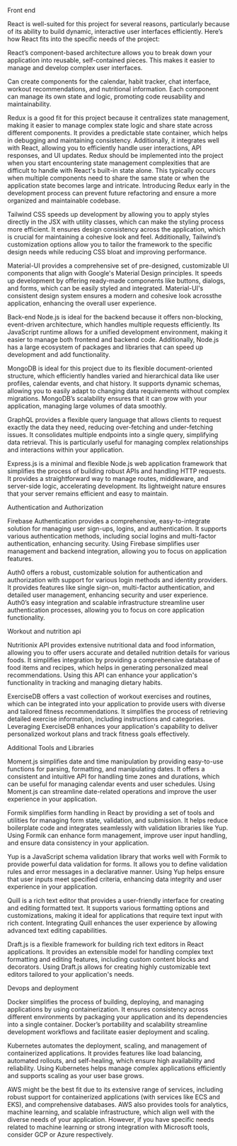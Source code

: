 Front end

React is well-suited for this project for several reasons, particularly because of its ability to build dynamic, interactive user interfaces efficiently. Here’s how React fits into the specific needs of the project:

React’s component-based architecture allows you to break down your application into reusable, self-contained pieces. This makes it easier to manage and develop complex user interfaces.

Can create components for the calendar, habit tracker, chat interface, workout recommendations, and nutritional information. Each component can manage its own state and logic, promoting code reusability and maintainability.

Redux is a good fit for this project because it centralizes state management, making it easier to manage complex state logic and share state across different components. It provides a predictable state container, which helps in debugging and maintaining consistency. Additionally, it integrates well with React, allowing you to efficiently handle user interactions, API responses, and UI updates.
Redux should be implemented into the project when you start encountering state management complexities that are difficult to handle with React's built-in state alone. This typically occurs when multiple components need to share the same state or when the application state becomes large and intricate. Introducing Redux early in the development process can prevent future refactoring and ensure a more organized and maintainable codebase.

Tailwind CSS speeds up development by allowing you to apply styles directly in the JSX with utility classes, which can make the styling process more efficient. It ensures design consistency across the application, which is crucial for maintaining a cohesive look and feel. Additionally, Tailwind’s customization options allow you to tailor the framework to the specific design needs while reducing CSS bloat and improving performance.

Material-UI provides a comprehensive set of pre-designed, customizable UI components that align with Google's Material Design principles. It speeds up development by offering ready-made components like buttons, dialogs, and forms, which can be easily styled and integrated. Material-UI's consistent design system ensures a modern and cohesive look acrossthe application, enhancing the overall user experience.


Back-end
Node.js is ideal for the backend because it offers non-blocking, event-driven architecture, which handles multiple requests efficiently. Its JavaScript runtime allows for a unified development environment, making it easier to manage both frontend and backend code. Additionally, Node.js has a large ecosystem of packages and libraries that can speed up development and add functionality.


MongoDB is ideal for this project due to its flexible document-oriented structure, which efficiently handles varied and hierarchical data like user profiles, calendar events, and chat history. It supports dynamic schemas, allowing you to easily adapt to changing data requirements without complex migrations. MongoDB’s scalability ensures that it can grow with your application, managing large volumes of data smoothly.

GraphQL provides a flexible query language that allows clients to request exactly the data they need, reducing over-fetching and under-fetching issues. It consolidates multiple endpoints into a single query, simplifying data retrieval. This is particularly useful for managing complex relationships and interactions within your application.

Express.js is a minimal and flexible Node.js web application framework that simplifies the process of building robust APIs and handling HTTP requests. It provides a straightforward way to manage routes, middleware, and server-side logic, accelerating development. Its lightweight nature ensures that your server remains efficient and easy to maintain.

Authentication and Authorization

Firebase Authentication provides a comprehensive, easy-to-integrate solution for managing user sign-ups, logins, and authentication. It supports various authentication methods, including social logins and multi-factor authentication, enhancing security. Using Firebase simplifies user management and backend integration, allowing you to focus on application features.

Auth0 offers a robust, customizable solution for authentication and authorization with support for various login methods and identity providers. It provides features like single sign-on, multi-factor authentication, and detailed user management, enhancing security and user experience. Auth0’s easy integration and scalable infrastructure streamline user authentication processes, allowing you to focus on core application functionality.

Workout and nutrition api


Nutritionix API provides extensive nutritional data and food information, allowing you to offer users accurate and detailed nutrition details for various foods. It simplifies integration by providing a comprehensive database of food items and recipes, which helps in generating personalized meal recommendations. Using this API can enhance your application's functionality in tracking and managing dietary habits.

ExerciseDB offers a vast collection of workout exercises and routines, which can be integrated into your application to provide users with diverse and tailored fitness recommendations. It simplifies the process of retrieving detailed exercise information, including instructions and categories. Leveraging ExerciseDB enhances your application's capability to deliver personalized workout plans and track fitness goals effectively.

Additional Tools and Libraries

Moment.js simplifies date and time manipulation by providing easy-to-use functions for parsing, formatting, and manipulating dates. It offers a consistent and intuitive API for handling time zones and durations, which can be useful for managing calendar events and user schedules. Using Moment.js can streamline date-related operations and improve the user experience in your application.

Formik simplifies form handling in React by providing a set of tools and utilities for managing form state, validation, and submission. It helps reduce boilerplate code and integrates seamlessly with validation libraries like Yup. Using Formik can enhance form management, improve user input handling, and ensure data consistency in your application.

Yup is a JavaScript schema validation library that works well with Formik to provide powerful data validation for forms. It allows you to define validation rules and error messages in a declarative manner. Using Yup helps ensure that user inputs meet specified criteria, enhancing data integrity and user experience in your application.

Quill is a rich text editor that provides a user-friendly interface for creating and editing formatted text. It supports various formatting options and customizations, making it ideal for applications that require text input with rich content. Integrating Quill enhances the user experience by allowing advanced text editing capabilities.

Draft.js is a flexible framework for building rich text editors in React applications. It provides an extensible model for handling complex text formatting and editing features, including custom content blocks and decorators. Using Draft.js allows for creating highly customizable text editors tailored to your application's needs.

Devops and deployment

Docker simplifies the process of building, deploying, and managing applications by using containerization. It ensures consistency across different environments by packaging your application and its dependencies into a single container. Docker’s portability and scalability streamline development workflows and facilitate easier deployment and scaling.


Kubernetes automates the deployment, scaling, and management of containerized applications. It provides features like load balancing, automated rollouts, and self-healing, which ensure high availability and reliability. Using Kubernetes helps manage complex applications efficiently and supports scaling as your user base grows.


 AWS might be the best fit due to its extensive range of services, including robust support for containerized applications (with services like ECS and EKS), and comprehensive databases. AWS also provides tools for analytics, machine learning, and scalable infrastructure, which align well with the diverse needs of your application. However, if you have specific needs related to machine learning or strong integration with Microsoft tools, consider GCP or Azure respectively.


